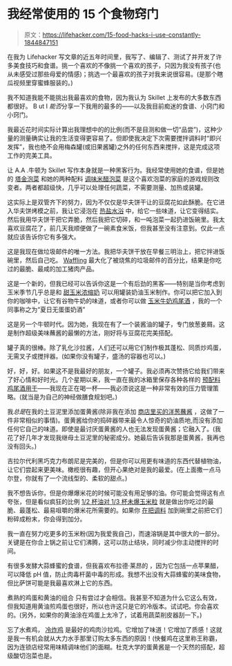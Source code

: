 # 我经常使用的 15 个食物窍门

> 原文：<https://lifehacker.com/15-food-hacks-i-use-constantly-1844847151>

在我为 Lifehacker 写文章的近五年时间里，我写了、编辑了、测试了并开发了许多美食技巧和食谱。挑一个喜欢的不像挑一个喜欢的孩子，只因为我没有孩子(也从未感受过那些母爱的情感)；挑选一个最喜欢的孩子对我来说很容易。(是那个瞎瓜视频里穿蜜蜂服装的。)

我不知道我能不能挑出我最喜欢的食物，因为我认为 Skillet 上发布的大多数东西都很好。 B ut I *能否*分享一下我用的最多的——以及我目前痴迷的食谱、小窍门和小窍门。

我最近花时间实际计算出我理想中的的比例(而不是目测和做一切“品尝”)，这种少量的测量确实让我的生活变得更容易了。但即使我决定下次需要搅拌调料时“即兴发挥”，我也绝不会用梅森罐(或旧果酱罐)之外的任何东西来搅拌，这是完成这项工作的完美工具。

让 A.A .牛顿为 Skillet 写作本身就是一种黑客行为。我经常使用她的食谱，但是她的 [塔金泡菜](https://skillet.lifehacker.com/spice-up-your-life-with-tajin-pickled-onions-1841812625) 和她的两种配料 [调味米醋泡菜](https://lifehacker.com/make-two-ingredient-quick-pickles-with-seasoned-rice-vi-1844408921) 是这个喜欢泡菜的家庭的游戏规则改变者。两者都超级快，几乎可以处理任何蔬菜，不需要测量、加热或装罐。

这实际上是双管齐下的努力，因为不仅仅是华夫饼干让的豆腐花如此酥脆。在它进入华夫饼烤模之前，我让它浸泡在 [热盐水浴](https://lifehacker.com/tofu-freaking-rules-1843024412) 中，给它一些味道，让它变得结实。然后我用华夫饼干把它弄脆，然后我把它切碎，和一吨泡菜一起扔进饭碗里。我太喜欢豆腐花了，前几天我顺便做了一碗素食米饭，但我甚至没有注意到。仅此一点就应该告诉你它有多强大。

这是我现在做垃圾邮件的唯一方法。我把华夫饼干放在早餐三明治上，把它拌进饭碗里，然后自己吃。 [Waffling](https://skillet.lifehacker.com/cook-spam-in-your-waffle-maker-1840879423) 最大化了被烧焦的垃圾邮件的百分比，结果是你吃过的最脆、最咸的加工猪肉产品。

这是一个新的，但我已经可以告诉你这是一个有后劲的黑客——特别是当你考虑到玉米季节几乎总是和 [甜玉米浓缩奶](https://skillet.lifehacker.com/you-should-absolutely-add-corn-milk-to-your-coffee-1844763624) 可以用罐装奶油玉米制作。你可以把它加入到你的咖啡中，让它有谷物牛奶的味道，或者你可以做 [玉米牛奶鸡尾酒](https://lifehacker.com/were-drinking-corn-milk-punch-now-1844804596) ，我的一个同事称之为“夏日无蛋蛋奶酒”

这是另一个牛顿时代。因为她，我现在有了一个装酱油的罐子，专门放葱姜屑。这是制作超级美味蘸酱的最懒的方法，刚好将与豆腐花完美搭配。

罐子真的很棒。除了乳化沙拉酱，人们还可以用它们制作极其蓬松、同质炒鸡蛋，无需叉子或搅拌器。(如果你没有罐子，盛汤的容器也可以。)

好，好，好。如果这不是我最好的朋友，一个罐子。我必须再次赞扬它给我们带来了好心情和好时光。几个星期以来，我一直在我的冰箱里保存各种各样的 [预配料鸡尾酒用于](https://skillet.lifehacker.com/keep-emergency-cocktails-in-your-freezer-1844551962)——我现在正在喝一杯——我必须说这是一种非常有效的压力管理策略。(就当是为自己的神经做膳食规划吧。)

我*总是*在我的土豆泥里添加蛋黄酱(除非我在添加 [商店里买的洋葱蘸酱](https://lifehacker.com/just-add-store-bought-french-onion-dip-to-mashed-potato-1839621708) ，这做了一件非常相似的事情)。蛋黄酱给你的捣碎器带来最令人惊奇的奶油质地,而没有添加任何它自己的味道。即使是最讨厌蛋黄酱的人也无法发现蛋黄酱；它融入了。(我花了好几年才发现我继母土豆泥里的秘密成分。她最后告诉我那是蛋黄酱，我再也没有回头。)

吉拉尔代利黑巧克力布朗尼是完美的，但是你可以用更有味道的东西代替植物油，让它们尝起来更美味。橄榄很有趣，但开心果绝对是我的最爱。(在上面撒一点马尔登，你就有了一个流线型的、柔软的甜点。)

我不想告诉你，但是你爆爆米花的时候可能没有用足够的油。你可能会觉得这有点夸张，但是看似疯狂的比例 [1/2 杯油对 1/3 杯未爆玉米粒](https://lifehacker.com/youre-not-using-enough-oil-to-pop-your-popcorn-1827137012) 就是做出你吃过的最脆、最蓬松、最易咀嚼的爆米花所需要的。如果你 [在把调料](https://skillet.lifehacker.com/pulverize-seasonings-before-sprinkling-them-on-popcorn-1831437477) 加到碗里之前把它们粉碎成粉末，你会得到加分。

我一直在努力吃更多的玉米粉(因为我爱我自己)，而速溶锅是其中很大的一部分。关键是在你合上锅之前让它们沸腾，这可以防止结块，同时减少你主动搅拌的时间。

有很多发酵大蒜蜂蜜的食谱，但我喜欢布拉德·莱昂的 ，因为它包括一点苹果醋，可以降低 pH 值，防止肉毒杆菌中毒的形成。我想不出没有大蒜蜂蜜的美味食物，但比萨饼可能是我最喜欢淋上它的东西。

煮熟的鸡蛋和黄油的组合 只有尝过才会相信。我甚至不知道为什么它这么有效，但我知道用黄油煎鸡蛋也很好，所以也许这只是它的冷版本。试试吧。你会喜欢的。(另外，如果你的黄油涂在鸡蛋上太冷了，试着用蔬菜削皮器刮一下。)

忘了水煮鸡， [冷炸鸡](https://skillet.lifehacker.com/transform-leftover-fried-chicken-into-a-super-flavorful-1784395666) 是最好的鸡肉沙拉鸡。它增加了味道！它增加了质感！这就是我一有机会就从大力水手那里订购太多东西的原因！(快餐鸡在这里称王称霸，因为连锁店经常用味精调味他们的面糊。杜克大学的蛋黄酱是一个天然的搭配，超级酸切泡菜也是。